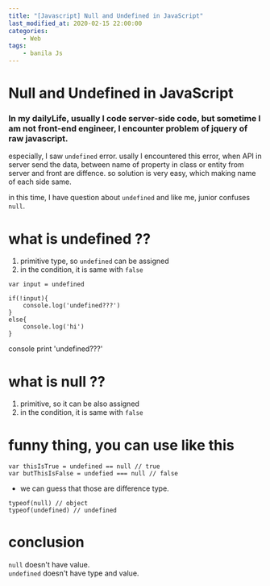 ```yaml
---
title: "[Javascript] Null and Undefined in JavaScript"
last_modified_at: 2020-02-15 22:00:00
categories:
    - Web
tags:
    - banila Js
---
```


# Null and Undefined in JavaScript

### In my dailyLife, usually I code server-side code, but sometime I am not front-end engineer, I encounter problem of jquery of raw javascript. <br>

especially, I saw `undefined` error. usally I encountered this error, when API in server send the data, between name of property in class or entity from server and front are diffence. so solution is very easy, which making name of each side same.<br>

in this time, I have question about `undefined` and like me, junior confuses `null`.

# what is undefined ??<br>
1. primitive type, so `undefined` can be assigned
2. in the condition, it is same with `false`<br>


```
var input = undefined

if(!input){
    console.log('undefined???')
}
else{
    console.log('hi')
}
```

console print 'undefined???'

# what is null ??<br>
1. primitive, so it can be also assigned
2. in the condition, it is same with `false`


# funny thing, you can use like this

```
var thisIsTrue = undefined == null // true
var butThisIsFalse = undefied === null // false
```

- we can guess that those are difference type.

```
typeof(null) // object
typeof(undefined) // undefined
```

# conclusion

`null` doesn't have value.<br>
`undefined` doesn't have type and value.